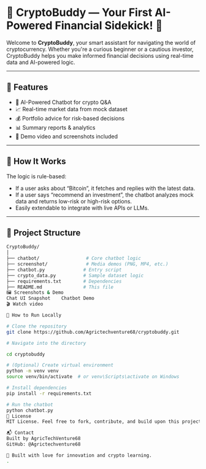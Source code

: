 # 💸 CryptoBuddy — Your First AI-Powered Financial Sidekick! 🌟

Welcome to **CryptoBuddy**, your smart assistant for navigating the world of cryptocurrency. Whether you're a curious beginner or a cautious investor, CryptoBuddy helps you make informed financial decisions using real-time data and AI-powered logic.

---

## 🚀 Features

- 🤖 AI-Powered Chatbot for crypto Q&A
- 📈 Real-time market data from mock dataset
- 💰 Portfolio advice for risk-based decisions
- 📊 Summary reports & analytics
- 🎥 Demo video and screenshots included

---

## 🧠 How It Works

The logic is rule-based:
- If a user asks about “Bitcoin”, it fetches and replies with the latest data.
- If a user says “recommend an investment”, the chatbot analyzes mock data and returns low-risk or high-risk options.
- Easily extendable to integrate with live APIs or LLMs.

---

## 📂 Project Structure

```bash
CryptoBuddy/
│
├── chatbot/                 # Core chatbot logic
├── screenshot/              # Media demos (PNG, MP4, etc.)
├── chatbot.py              # Entry script
├── crypto_data.py          # Sample dataset logic
├── requirements.txt        # Dependencies
├── README.md               # This file
🖼️ Screenshots & Demo
Chat UI Snapshot	Chatbot Demo
🎬 Watch video

🧪 How to Run Locally

# Clone the repository
git clone https://github.com/Agrictechventure68/cryptobuddy.git

# Navigate into the directory

cd cryptobuddy

# (Optional) Create virtual environment
python -m venv venv
source venv/bin/activate  # or venv\Scripts\activate on Windows

# Install dependencies
pip install -r requirements.txt

# Run the chatbot
python chatbot.py
📜 License
MIT License. Feel free to fork, contribute, and build upon this project.

📬 Contact
Built by AgricTechVenture68
GitHub: @Agrictechventure68

🌱 Built with love for innovation and crypto learning.
. 